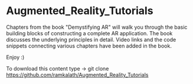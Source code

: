 # Augmented_Reality_Tutorials

Chapters from the book "Demystifying AR" will walk you through the basic building blocks of constructing a complete AR application. The book discusses the underlying principles in detail. Video links and the code snippets connecting various chapters have been added in the book.

Enjoy :)

To download this content type -> 
git clone https://github.com/ramkalath/Augmented_Reality_Tutorials
